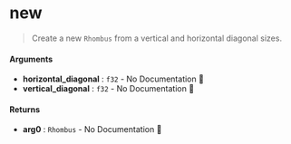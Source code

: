 # new

>  Create a new `Rhombus` from a vertical and horizontal diagonal sizes.

#### Arguments

- **horizontal\_diagonal** : `f32` \- No Documentation 🚧
- **vertical\_diagonal** : `f32` \- No Documentation 🚧

#### Returns

- **arg0** : `Rhombus` \- No Documentation 🚧